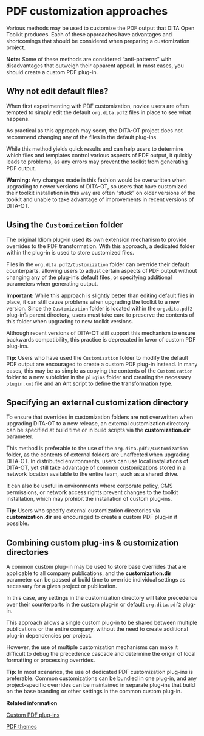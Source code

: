 # PDF customization approaches

Various methods may be used to customize the PDF output that DITA Open Toolkit produces. Each of these approaches have advantages and shortcomings that should be considered when preparing a customization project.

**Note:** Some of these methods are considered “anti-patterns” with disadvantages that outweigh their apparent appeal. In most cases, you should create a custom PDF plug-in.

## Why not edit default files?

When first experimenting with PDF customization, novice users are often tempted to simply edit the default `org.dita.pdf2` files in place to see what happens.

As practical as this approach may seem, the DITA-OT project does not recommend changing any of the files in the default plug-ins.

While this method yields quick results and can help users to determine which files and templates control various aspects of PDF output, it quickly leads to problems, as any errors may prevent the toolkit from generating PDF output.

**Warning:** Any changes made in this fashion would be overwritten when upgrading to newer versions of DITA-OT, so users that have customized their toolkit installation in this way are often “stuck” on older versions of the toolkit and unable to take advantage of improvements in recent versions of DITA-OT.

## Using the `Customization` folder

The original Idiom plug-in used its own extension mechanism to provide overrides to the PDF transformation. With this approach, a dedicated folder within the plug-in is used to store customized files.

Files in the `org.dita.pdf2/Customization` folder can override their default counterparts, allowing users to adjust certain aspects of PDF output without changing any of the plug-in’s default files, or specifying additional parameters when generating output.

**Important:** While this approach is slightly better than editing default files in place, it can still cause problems when upgrading the toolkit to a new version. Since the `Customization` folder is located within the `org.dita.pdf2` plug-in’s parent directory, users must take care to preserve the contents of this folder when upgrading to new toolkit versions.

Although recent versions of DITA-OT still support this mechanism to ensure backwards compatibility, this practice is deprecated in favor of custom PDF plug-ins.

**Tip:** Users who have used the `Customization` folder to modify the default PDF output are encouraged to create a custom PDF plug-in instead. In many cases, this may be as simple as copying the contents of the `Customization` folder to a new subfolder in the `plugins` folder and creating the necessary `plugin.xml` file and an Ant script to define the transformation type.

## Specifying an external customization directory

To ensure that overrides in customization folders are not overwritten when upgrading DITA-OT to a new release, an external customization directory can be specified at build time or in build scripts via the **customization.dir** parameter.

This method is preferable to the use of the `org.dita.pdf2/Customization` folder, as the contents of external folders are unaffected when upgrading DITA-OT. In distributed environments, users can use local installations of DITA-OT, yet still take advantage of common customizations stored in a network location available to the entire team, such as a shared drive.

It can also be useful in environments where corporate policy, CMS permissions, or network access rights prevent changes to the toolkit installation, which may prohibit the installation of custom plug-ins.

**Tip:** Users who specify external customization directories via **customization.dir** are encouraged to create a custom PDF plug-in if possible.

## Combining custom plug-ins &amp; customization directories

A common custom plug-in may be used to store base overrides that are applicable to all company publications, and the **customization.dir** parameter can be passed at build time to override individual settings as necessary for a given project or publication.

In this case, any settings in the customization directory will take precedence over their counterparts in the custom plug-in or default `org.dita.pdf2` plug-in.

This approach allows a single custom plug-in to be shared between multiple publications or the entire company, without the need to create additional plug-in dependencies per project.

However, the use of multiple customization mechanisms can make it difficult to debug the precedence cascade and determine the origin of local formatting or processing overrides.

**Tip:** In most scenarios, the use of dedicated PDF customization plug-ins is preferable. Common customizations can be bundled in one plug-in, and any project-specific overrides can be maintained in separate plug-ins that build on the base branding or other settings in the common custom plug-in.

**Related information**  


[Custom PDF plug-ins](pdf-customization-plugins.md)

[PDF themes](pdf-themes.md)

